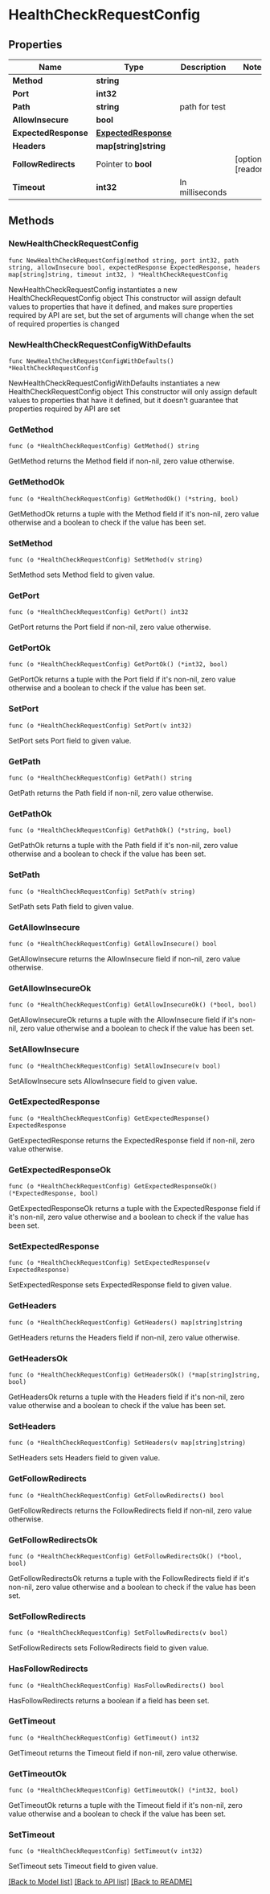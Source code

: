 # HealthCheckRequestConfig

## Properties

Name | Type | Description | Notes
------------ | ------------- | ------------- | -------------
**Method** | **string** |  | 
**Port** | **int32** |  | 
**Path** | **string** | path for test | 
**AllowInsecure** | **bool** |  | 
**ExpectedResponse** | [**ExpectedResponse**](ExpectedResponse.md) |  | 
**Headers** | **map[string]string** |  | 
**FollowRedirects** | Pointer to **bool** |  | [optional] [readonly] 
**Timeout** | **int32** | In milliseconds | 

## Methods

### NewHealthCheckRequestConfig

`func NewHealthCheckRequestConfig(method string, port int32, path string, allowInsecure bool, expectedResponse ExpectedResponse, headers map[string]string, timeout int32, ) *HealthCheckRequestConfig`

NewHealthCheckRequestConfig instantiates a new HealthCheckRequestConfig object
This constructor will assign default values to properties that have it defined,
and makes sure properties required by API are set, but the set of arguments
will change when the set of required properties is changed

### NewHealthCheckRequestConfigWithDefaults

`func NewHealthCheckRequestConfigWithDefaults() *HealthCheckRequestConfig`

NewHealthCheckRequestConfigWithDefaults instantiates a new HealthCheckRequestConfig object
This constructor will only assign default values to properties that have it defined,
but it doesn't guarantee that properties required by API are set

### GetMethod

`func (o *HealthCheckRequestConfig) GetMethod() string`

GetMethod returns the Method field if non-nil, zero value otherwise.

### GetMethodOk

`func (o *HealthCheckRequestConfig) GetMethodOk() (*string, bool)`

GetMethodOk returns a tuple with the Method field if it's non-nil, zero value otherwise
and a boolean to check if the value has been set.

### SetMethod

`func (o *HealthCheckRequestConfig) SetMethod(v string)`

SetMethod sets Method field to given value.


### GetPort

`func (o *HealthCheckRequestConfig) GetPort() int32`

GetPort returns the Port field if non-nil, zero value otherwise.

### GetPortOk

`func (o *HealthCheckRequestConfig) GetPortOk() (*int32, bool)`

GetPortOk returns a tuple with the Port field if it's non-nil, zero value otherwise
and a boolean to check if the value has been set.

### SetPort

`func (o *HealthCheckRequestConfig) SetPort(v int32)`

SetPort sets Port field to given value.


### GetPath

`func (o *HealthCheckRequestConfig) GetPath() string`

GetPath returns the Path field if non-nil, zero value otherwise.

### GetPathOk

`func (o *HealthCheckRequestConfig) GetPathOk() (*string, bool)`

GetPathOk returns a tuple with the Path field if it's non-nil, zero value otherwise
and a boolean to check if the value has been set.

### SetPath

`func (o *HealthCheckRequestConfig) SetPath(v string)`

SetPath sets Path field to given value.


### GetAllowInsecure

`func (o *HealthCheckRequestConfig) GetAllowInsecure() bool`

GetAllowInsecure returns the AllowInsecure field if non-nil, zero value otherwise.

### GetAllowInsecureOk

`func (o *HealthCheckRequestConfig) GetAllowInsecureOk() (*bool, bool)`

GetAllowInsecureOk returns a tuple with the AllowInsecure field if it's non-nil, zero value otherwise
and a boolean to check if the value has been set.

### SetAllowInsecure

`func (o *HealthCheckRequestConfig) SetAllowInsecure(v bool)`

SetAllowInsecure sets AllowInsecure field to given value.


### GetExpectedResponse

`func (o *HealthCheckRequestConfig) GetExpectedResponse() ExpectedResponse`

GetExpectedResponse returns the ExpectedResponse field if non-nil, zero value otherwise.

### GetExpectedResponseOk

`func (o *HealthCheckRequestConfig) GetExpectedResponseOk() (*ExpectedResponse, bool)`

GetExpectedResponseOk returns a tuple with the ExpectedResponse field if it's non-nil, zero value otherwise
and a boolean to check if the value has been set.

### SetExpectedResponse

`func (o *HealthCheckRequestConfig) SetExpectedResponse(v ExpectedResponse)`

SetExpectedResponse sets ExpectedResponse field to given value.


### GetHeaders

`func (o *HealthCheckRequestConfig) GetHeaders() map[string]string`

GetHeaders returns the Headers field if non-nil, zero value otherwise.

### GetHeadersOk

`func (o *HealthCheckRequestConfig) GetHeadersOk() (*map[string]string, bool)`

GetHeadersOk returns a tuple with the Headers field if it's non-nil, zero value otherwise
and a boolean to check if the value has been set.

### SetHeaders

`func (o *HealthCheckRequestConfig) SetHeaders(v map[string]string)`

SetHeaders sets Headers field to given value.


### GetFollowRedirects

`func (o *HealthCheckRequestConfig) GetFollowRedirects() bool`

GetFollowRedirects returns the FollowRedirects field if non-nil, zero value otherwise.

### GetFollowRedirectsOk

`func (o *HealthCheckRequestConfig) GetFollowRedirectsOk() (*bool, bool)`

GetFollowRedirectsOk returns a tuple with the FollowRedirects field if it's non-nil, zero value otherwise
and a boolean to check if the value has been set.

### SetFollowRedirects

`func (o *HealthCheckRequestConfig) SetFollowRedirects(v bool)`

SetFollowRedirects sets FollowRedirects field to given value.

### HasFollowRedirects

`func (o *HealthCheckRequestConfig) HasFollowRedirects() bool`

HasFollowRedirects returns a boolean if a field has been set.

### GetTimeout

`func (o *HealthCheckRequestConfig) GetTimeout() int32`

GetTimeout returns the Timeout field if non-nil, zero value otherwise.

### GetTimeoutOk

`func (o *HealthCheckRequestConfig) GetTimeoutOk() (*int32, bool)`

GetTimeoutOk returns a tuple with the Timeout field if it's non-nil, zero value otherwise
and a boolean to check if the value has been set.

### SetTimeout

`func (o *HealthCheckRequestConfig) SetTimeout(v int32)`

SetTimeout sets Timeout field to given value.



[[Back to Model list]](../README.md#documentation-for-models) [[Back to API list]](../README.md#documentation-for-api-endpoints) [[Back to README]](../README.md)


